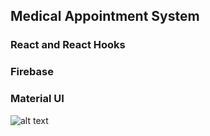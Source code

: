 ## Medical Appointment System

### React and React Hooks
### Firebase
### Material UI


![alt text](https://github.com/thomasbeckford/cesi/blob/master/public/cesi.png?raw=true)
